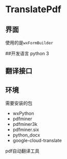 # TranslatePdf

## 界面
使用的是`wxFormBuilder`

##开发语言
python 3

## 翻译接口


## 环境

需要安装的包

- wxPython
- pdfminer
- pdfminer3k
- pdfminer.six
- python_docx
- google-cloud-translate


pdf自动翻译工具
